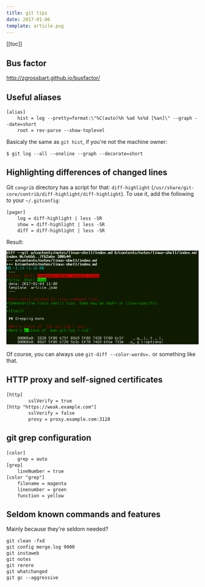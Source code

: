 ```yaml
---
title: git tips
date: 2017-01-06
template: article.pug
---
```


[[toc]]

## Bus factor

http://zgrossbart.github.io/busfactor/


## Useful aliases

```
[alias]
    hist = log --pretty=format:\"%C(auto)%h %ad %s%d [%an]\" --graph --date=short
    root = rev-parse --show-toplevel
```

Basicaly the same as `git hist`, if you're not the machine owner:

```
$ git log --all --oneline --graph --decorate=short
```

## Highlighting differences of changed lines

Git `congrib` directory has a script for that: `diff-highlight`
(`/usr/share/git-core/contrib/diff-highlight/diff-highlight`).
To use it, add the following to your `~/.gitconfig`:

```
[pager]
	log = diff-highlight | less -SR
	show = diff-highlight | less -SR
	diff = diff-highlight | less -SR
```

Result:

![](diff-highlight.png)

Of course, you can always use `git-diff --color-words=.` or something
like that.

## HTTP proxy and self-signed certificates

```
[http]
        sslVerify = true
[http "https://weak.example.com"]
        sslVerify = false
        proxy = proxy.example.com:3128
```

## git grep configuration

```
[color]
	grep = auto
[grep]
	lineNumber = true
[color "grep"]
	filename = magenta
	linenumber = green
	function = yellow
```

## Seldom known commands and features

Mainly because they're seldom needed?

    git clean -fxd
    git config merge.log 9000
    git instaweb
    git notes
    git rerere
    git whatchanged
    git gc --aggressive
